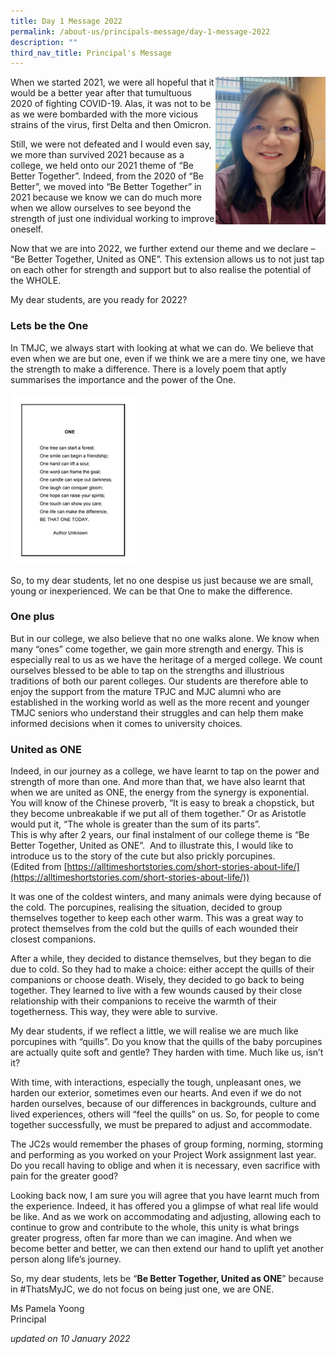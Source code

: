 ```yaml
---
title: Day 1 Message 2022
permalink: /about-us/principals-message/day-1-message-2022
description: ""
third_nav_title: Principal's Message
---
```

<img src="/images/Ms%20Yoong%20Jan%207%202022_Edited.jpeg" 
     style="width:35%" align="right">
When we started 2021, we were all hopeful that it would be a better year after that tumultuous 2020 of fighting COVID-19. Alas, it was not to be as we were bombarded with the more vicious strains of the virus, first Delta and then Omicron.  
  
Still, we were not defeated and I would even say, we more than survived 2021 because as a college, we held onto our 2021 theme of “Be Better Together”. Indeed, from the 2020 of “Be Better”, we moved into “Be Better Together” in 2021 because we know we can do much more when we allow ourselves to see beyond the strength of just one individual working to improve oneself.  
  
Now that we are into 2022, we further extend our theme and we declare – “Be Better Together, United as ONE”. This extension allows us to not just tap on each other for strength and support but to also realise the potential of the WHOLE.  
  
My dear students, are you ready for 2022?

### Lets be the One

In TMJC, we always start with looking at what we can do. We believe that even when we are but one, even if we think we are a mere tiny one, we have the strength to make a difference. There is a lovely poem that aptly summarises the importance and the power of the One.

<img src="/images/2022-TMJC-PrincipleMessage_01.jpeg" 
     style="width:40%">
		 
So, to my dear students, let no one despise us just because we are small, young or inexperienced. We can be that One to make the difference.  

### One plus   
But in our college, we also believe that no one walks alone. We know when many “ones” come together, we gain more strength and energy. This is especially real to us as we have the heritage of a merged college. We count ourselves blessed to be able to tap on the strengths and illustrious traditions of both our parent colleges. Our students are therefore able to enjoy the support from the mature TPJC and MJC alumni who are established in the working world as well as the more recent and younger TMJC seniors who understand their struggles and can help them make informed decisions when it comes to university choices.  
  
### United as ONE  
Indeed, in our journey as a college, we have learnt to tap on the power and strength of more than one. And more than that, we have also learnt that when we are united as ONE, the energy from the synergy is exponential. You will know of the Chinese proverb, “It is easy to break a chopstick, but they become unbreakable if we put all of them together.” Or as Aristotle would put it, “The whole is greater than the sum of its parts”.  
This is why after 2 years, our final instalment of our college theme is “Be Better Together, United as ONE”.  And to illustrate this, I would like to introduce us to the story of the cute but also prickly porcupines.    
(Edited from [https://alltimeshortstories.com/short-stories-about-life/](https://alltimeshortstories.com/short-stories-about-life/))  
  
It was one of the coldest winters, and many animals were dying because of the cold. The porcupines, realising the situation, decided to group themselves together to keep each other warm. This was a great way to protect themselves from the cold but the quills of each wounded their closest companions.  
  
After a while, they decided to distance themselves, but they began to die due to cold. So they had to make a choice: either accept the quills of their companions or choose death. Wisely, they decided to go back to being together. They learned to live with a few wounds caused by their close relationship with their companions to receive the warmth of their togetherness. This way, they were able to survive.  
  
My dear students, if we reflect a little, we will realise we are much like porcupines with “quills”. Do you know that the quills of the baby porcupines are actually quite soft and gentle? They harden with time. Much like us, isn’t it?  
  
With time, with interactions, especially the tough, unpleasant ones, we harden our exterior, sometimes even our hearts. And even if we do not harden ourselves, because of our differences in backgrounds, culture and lived experiences, others will “feel the quills” on us. So, for people to come together successfully, we must be prepared to adjust and accommodate.  
  
The JC2s would remember the phases of group forming, norming, storming and performing as you worked on your Project Work assignment last year. Do you recall having to oblige and when it is necessary, even sacrifice with pain for the greater good?  
  
Looking back now, I am sure you will agree that you have learnt much from the experience. Indeed, it has offered you a glimpse of what real life would be like. And as we work on accommodating and adjusting, allowing each to continue to grow and contribute to the whole, this unity is what brings greater progress, often far more than we can imagine. And when we become better and better, we can then extend our hand to uplift yet another person along life’s journey.  
  
So, my dear students, lets be “**Be Better Together, United as ONE**” because in #ThatsMyJC, we do not focus on being just one, we are ONE.  
  
Ms Pamela Yoong  <br>
Principal  
  

_updated on 10 January 2022_